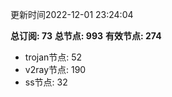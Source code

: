 更新时间2022-12-01 23:24:04

**总订阅: 73**
**总节点: 993**
**有效节点: 274**
- trojan节点: 52
- v2ray节点: 190
- ss节点: 32
